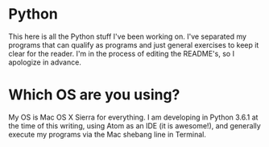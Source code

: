 # Python
This here is all the Python stuff I've been working on. I've separated my programs that can qualify as programs and just general exercises to keep it clear for the reader. I'm in the process of editing the README's, so I apologize in advance. 

# Which OS are you using?
My OS is Mac OS X Sierra for everything. I am developing in Python 3.6.1 at the time of this writing, using Atom as an IDE (it is awesome!), and generally execute my programs via the Mac shebang line in Terminal.